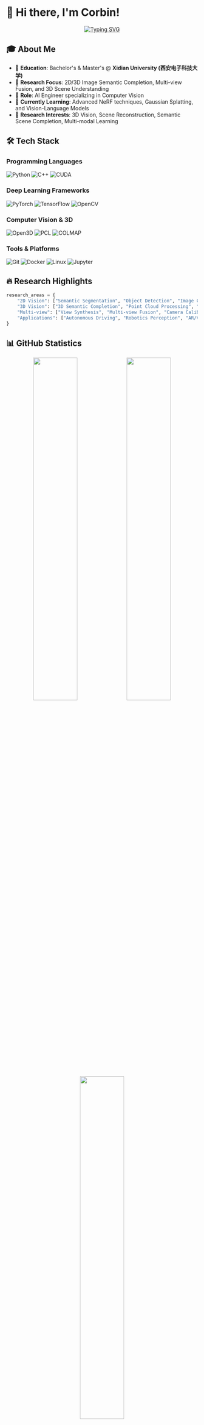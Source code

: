 # 👋 Hi there, I'm Corbin!

<div align="center">
  
[![Typing SVG](https://readme-typing-svg.demolab.com?font=Fira+Code&size=24&duration=3000&pause=1000&color=2E96F7&center=true&vCenter=true&width=600&lines=AI+Engineer+%7C+Computer+Vision+Researcher;2D%2F3D+Image+Analysis+%26+Semantic+Completion;Multi-view+Fusion+%26+3D+Reconstruction;XDU+%7C+西安电子科技大学)](https://git.io/typing-svg)

</div>

## 🎓 About Me

- 🏫 **Education**: Bachelor's & Master's @ **Xidian University (西安电子科技大学)**
- 🔬 **Research Focus**: 2D/3D Image Semantic Completion, Multi-view Fusion, and 3D Scene Understanding
- 💼 **Role**: AI Engineer specializing in Computer Vision
- 🌱 **Currently Learning**: Advanced NeRF techniques, Gaussian Splatting, and Vision-Language Models
- 🎯 **Research Interests**: 3D Vision, Scene Reconstruction, Semantic Scene Completion, Multi-modal Learning

## 🛠️ Tech Stack

### Programming Languages
![Python](https://img.shields.io/badge/Python-3776AB?style=for-the-badge&logo=python&logoColor=white)
![C++](https://img.shields.io/badge/C++-00599C?style=for-the-badge&logo=cplusplus&logoColor=white)
![CUDA](https://img.shields.io/badge/CUDA-76B900?style=for-the-badge&logo=nvidia&logoColor=white)

### Deep Learning Frameworks
![PyTorch](https://img.shields.io/badge/PyTorch-EE4C2C?style=for-the-badge&logo=pytorch&logoColor=white)
![TensorFlow](https://img.shields.io/badge/TensorFlow-FF6F00?style=for-the-badge&logo=tensorflow&logoColor=white)
![OpenCV](https://img.shields.io/badge/OpenCV-5C3EE8?style=for-the-badge&logo=opencv&logoColor=white)

### Computer Vision & 3D
![Open3D](https://img.shields.io/badge/Open3D-47A141?style=for-the-badge&logo=3d&logoColor=white)
![PCL](https://img.shields.io/badge/PCL-0080FF?style=for-the-badge&logo=pointcloud&logoColor=white)
![COLMAP](https://img.shields.io/badge/COLMAP-FF6B6B?style=for-the-badge&logo=camera&logoColor=white)

### Tools & Platforms
![Git](https://img.shields.io/badge/Git-F05032?style=for-the-badge&logo=git&logoColor=white)
![Docker](https://img.shields.io/badge/Docker-2496ED?style=for-the-badge&logo=docker&logoColor=white)
![Linux](https://img.shields.io/badge/Linux-FCC624?style=for-the-badge&logo=linux&logoColor=black)
![Jupyter](https://img.shields.io/badge/Jupyter-F37626?style=for-the-badge&logo=jupyter&logoColor=white)

## 🔥 Research Highlights

```python
research_areas = {
    "2D Vision": ["Semantic Segmentation", "Object Detection", "Image Completion"],
    "3D Vision": ["3D Semantic Completion", "Point Cloud Processing", "3D Reconstruction"],
    "Multi-view": ["View Synthesis", "Multi-view Fusion", "Camera Calibration"],
    "Applications": ["Autonomous Driving", "Robotics Perception", "AR/VR"]
}
```

## 📊 GitHub Statistics

<p align="center">
  <img width="48%" src="https://github-readme-stats.vercel.app/api?username=Corbin-xdu&show_icons=true&theme=default&include_all_commits=true&count_private=true&border_color=2E96F7&title_color=2E96F7&icon_color=2E96F7&hide_border=false" />
  <img width="48%" src="https://github-readme-stats.vercel.app/api/top-langs/?username=Corbin-xdu&layout=compact&langs_count=8&theme=default&border_color=2E96F7&title_color=2E96F7&hide_border=false" />
</p>

<p align="center">
  <img width="48%" src="https://streak-stats.demolab.com?user=Corbin-xdu&theme=default&border=2E96F7&ring=2E96F7&fire=FF9554&currStreakLabel=2E96F7&date_format=M%20j%5B%2C%20Y%5D" />
</p>

<div align="center">
  
[![GitHub Streak](https://streak-stats.demolab.com?user=Corbin-xdu&theme=tokyonight)](https://git.io/streak-stats)

</div>

## 🏆 GitHub Trophies

<div align="center">
  <img src="https://github-profile-trophy.vercel.app/?username=Corbin-xdu&theme=flat&no-frame=true&row=1&column=7" alt="GitHub Trophies"/>
</div>

## 📈 Activity Graph

<div align="center">
  <img src="https://github-readme-activity-graph.vercel.app/graph?username=Corbin-xdu&theme=github-light&hide_border=true&custom_title=Contribution%20Activity%20Graph" alt="Activity Graph"/>
</div>

## 🌟 Featured Projects

Here are some of my key projects in Computer Vision and 3D Reconstruction:

<!-- 你可以添加具体项目 -->
<!-- 
[![Project Name](https://github-readme-stats.vercel.app/api/pin/?username=Corbin-xdu&repo=project-name&theme=default&border_color=2E96F7)](https://github.com/Corbin-xdu/project-name)
-->

## 📝 Latest Research Interests

- 🧠 **Neural Radiance Fields (NeRF)** for 3D scene representation
- 🎨 **3D Gaussian Splatting** for real-time rendering
- 🔮 **Semantic Scene Completion** from partial observations
- 🤖 **Vision-Language Models** for 3D understanding
- 🌐 **Multi-view Geometry** and camera pose estimation

## 📫 Connect with Me

<div align="center">
  
[![Email](https://img.shields.io/badge/Email-D14836?style=for-the-badge&logo=gmail&logoColor=white)](mailto:your.email@example.com)
[![Google Scholar](https://img.shields.io/badge/Google_Scholar-4285F4?style=for-the-badge&logo=google-scholar&logoColor=white)](https://scholar.google.com/citations?user=yourid)
[![ResearchGate](https://img.shields.io/badge/ResearchGate-00CCBB?style=for-the-badge&logo=researchgate&logoColor=white)](https://www.researchgate.net/profile/yourprofile)

</div>

## 💭 Quote

<div align="center">
  <img src="https://quotes-github-readme.vercel.app/api?type=horizontal&theme=light" alt="Random Dev Quote"/>
</div>

---

<div align="center">
  <img src="https://komarev.com/ghpvc/?username=Corbin-xdu&label=Profile%20Views&color=0e75b6&style=flat" alt="Profile Views" />
  
  *"The best way to predict the future is to create it."* - Peter Drucker
</div>

